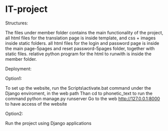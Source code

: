 # IT-project

Structures:

The files under member folder contains the main functionality of the project, 
all html files for the translation page is inside template, and css + images inside static folders.
all html files for the login and password page is inside the main page-5pages and reset password-5pages folder, together with static files.
relative python program for the html to runwith is inside the member folder.


Deployment:

Option1: 

To set up the website, run the Scripts\activate.bat command under the Django enviroment, in the web path
Than cd to phonetic_text to run the command python manage.py runserver
Go to the web http://127.0.0.1:8000 to have access of the website

Option2:

Run the project using Django applications

